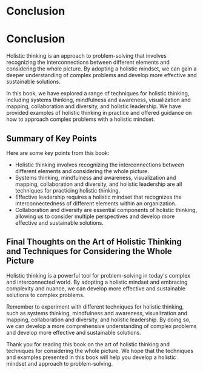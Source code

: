 # Conclusion

Conclusion
==========

Holistic thinking is an approach to problem-solving that involves recognizing the interconnections between different elements and considering the whole picture. By adopting a holistic mindset, we can gain a deeper understanding of complex problems and develop more effective and sustainable solutions.

In this book, we have explored a range of techniques for holistic thinking, including systems thinking, mindfulness and awareness, visualization and mapping, collaboration and diversity, and holistic leadership. We have provided examples of holistic thinking in practice and offered guidance on how to approach complex problems with a holistic mindset.

Summary of Key Points
---------------------

Here are some key points from this book:

* Holistic thinking involves recognizing the interconnections between different elements and considering the whole picture.
* Systems thinking, mindfulness and awareness, visualization and mapping, collaboration and diversity, and holistic leadership are all techniques for practicing holistic thinking.
* Effective leadership requires a holistic mindset that recognizes the interconnectedness of different elements within an organization.
* Collaboration and diversity are essential components of holistic thinking, allowing us to consider multiple perspectives and develop more effective and sustainable solutions.

Final Thoughts on the Art of Holistic Thinking and Techniques for Considering the Whole Picture
-----------------------------------------------------------------------------------------------

Holistic thinking is a powerful tool for problem-solving in today's complex and interconnected world. By adopting a holistic mindset and embracing complexity and nuance, we can develop more effective and sustainable solutions to complex problems.

Remember to experiment with different techniques for holistic thinking, such as systems thinking, mindfulness and awareness, visualization and mapping, collaboration and diversity, and holistic leadership. By doing so, we can develop a more comprehensive understanding of complex problems and develop more effective and sustainable solutions.

Thank you for reading this book on the art of holistic thinking and techniques for considering the whole picture. We hope that the techniques and examples presented in this book will help you develop a holistic mindset and approach to problem-solving.